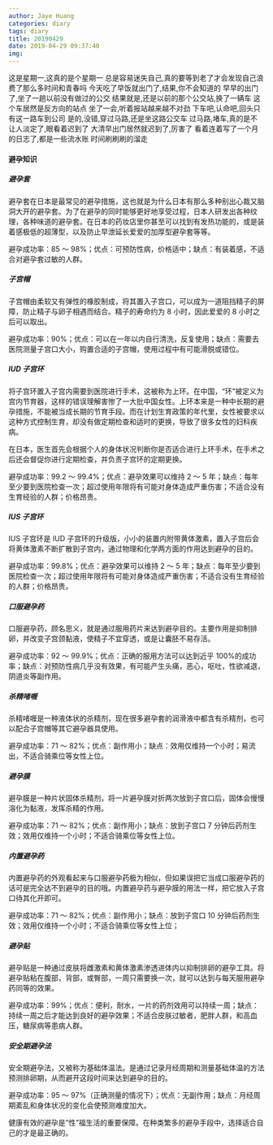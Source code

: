 ```yaml
---
author: Jaye Huang
categories: diary
tags: diary
title: 20190429
date: 2019-04-29 09:37:40
img:
---
```


这是星期一,这真的是个星期一
总是容易迷失自己,真的要等到老了才会发现自己浪费了那么多时间和青春吗
今天吃了早饭就出门了,结果,你不会知道的
早早的出门了,坐了一趟以前没有做过的公交
结果就是,还是以前的那个公交站,换了一辆车
这个车居然是反方向的站点
坐了一会,听着报站越来越不对劲
下车吧,认命吧,回头只有这一路车到公司
是的,没错,穿过马路,还是坐这路公交车
过马路,堵车,真的是不让人淡定了,眼看着迟到了
大清早出门居然就迟到了,厉害了
看着连着写了一个月的日志了,都是一些流水账
时间刷刷刷的溜走

#### 避孕知识

##### 避孕套

避孕套在日本是最常见的避孕措施，这也就是为什么日本有那么多种别出心裁又脑洞大开的避孕套。为了在避孕的同时能够更好地享受过程，日本人研发出各种纹理，各种味道的避孕套。在日本的药妆店里你甚至可以找到有发热功能的，或是装着感极低的超薄型，以及防止早泄延长爱爱的加厚型避孕套等等。

避孕成功率：85 ～ 98%；优点：可预防性病，价格适中；缺点：有装着感，不适合对避孕套过敏的人群。

##### 子宫帽

子宫帽由柔软又有弹性的橡胶制成，将其置入子宫口，可以成为一道阻挡精子的屏障，防止精子与卵子相遇而结合。精子的寿命约为 8 小时，因此爱爱的 8 小时之后可以取出。

避孕成功率：90%；优点：可以在一年以内自行清洗，反复使用；缺点：需要去医院测量子宫口大小，购置合适的子宫帽，使用过程中有可能滑脱或错位。

##### IUD 子宫环

将子宫环置入子宫内需要到医院进行手术，这被称为上环。在中国，“环”被定义为宫内节育器，这样的错误理解害惨了一大批中国女性。上环本来是一种中长期的避孕措施，不能被当成长期的节育手段。而在计划生育政策的年代里，女性被要求以这种方式控制生育，却没有做定期检查和适时的更换，导致了很多女性的妇科疾病。

在日本，医生首先会根据个人的身体状况判断你是否适合进行上环手术，在手术之后还会督促你进行定期检查，并负责子宫环的定期更换。

避孕成功率：99.2 ～ 99.4%；优点：避孕效果可以维持 2 ～ 5 年；缺点：每年至少要到医院检查一次；超过使用年限将有可能对身体造成严重伤害；不适合没有生育经验的人群；价格昂贵。

##### IUS 子宫环

IUS 子宫环是 IUD 子宫环的升级版，小小的装置内附带黄体激素，置入子宫后会将黄体激素不断扩散到子宫内，通过物理和化学两方面的作用达到避孕的目的。

避孕成功率：99.8%；优点：避孕效果可以维持 2 ～ 5 年；缺点：每年至少要到医院检查一次；超过使用年限将有可能对身体造成严重伤害；不适合没有生育经验的人群；价格昂贵。

##### 口服避孕药

口服避孕药，顾名思义，就是通过服用药片来达到避孕目的。主要作用是抑制排卵，并改变子宫颈黏液，使精子不宜穿透，或是让囊胚不易存活。

避孕成功率：92 ～ 99.9%；优点：正确的服用方法可以达到近乎 100%的成功率；缺点：对预防性病几乎没有效果，有可能产生头痛，恶心，呕吐，性欲减退，阴道炎等副作用。

##### 杀精啫喱

杀精啫喱是一种液体状的杀精剂，现在很多避孕套的润滑液中都含有杀精剂，也可以配合子宫帽等其它避孕器具使用。

避孕成功率：71 ～ 82%；优点：副作用小；缺点：效用仅维持一个小时；易流出，不适合骑乘位等女性上位。

##### 避孕膜

避孕膜是一种片状固体杀精剂，将一片避孕膜对折两次放到子宫口后，固体会慢慢溶化为黏液，发挥杀精的作用。

避孕成功率：71 ～ 82%；优点：副作用小；缺点：放到子宫口 7 分钟后药剂生效；效用仅维持一个小时；不适合骑乘位等女性上位。

##### 内置避孕药

内置避孕药的外观看起来与口服避孕药极为相似，但如果误把它当成口服避孕药的话可是完全达不到避孕的目的哦。内置避孕药与避孕膜的用法一样，把它放入子宫口待其化开即可。

避孕成功率：71 ～ 82%；优点：副作用小；缺点：放到子宫口 10 分钟后药剂生效；效用仅维持一个小时；不适合骑乘位等女性上位；

##### 避孕贴

避孕贴是一种通过皮肤将雌激素和黄体激素渗透进体内以抑制排卵的避孕工具。将避孕贴粘在腹部，背部，或臀部，一周只需要换一次，就可以达到与每天服用避孕药同等的效果。

避孕成功率：99%；优点：便利，耐水，一片的药剂效用可以持续一周；缺点：持续一周之后才能达到良好的避孕效果；不适合皮肤过敏者，肥胖人群，和高血压，糖尿病等患病人群。

##### 安全期避孕法

安全期避孕法，又被称为基础体温法。是通过记录月经周期和测量基础体温的方法预测排卵期，从而避开这段时间来达到避孕的目的。

避孕成功率：95 ～ 97%（正确测量的情况下）；优点：无副作用；缺点：月经周期紊乱和身体状况的变化会使预测难度加大。

健康有效的避孕是“性”福生活的重要保障。在种类繁多的避孕手段中，选择适合自己的才是最正确的。
